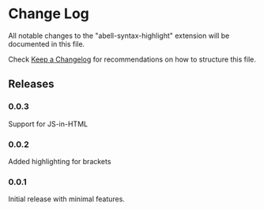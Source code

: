 # Change Log

All notable changes to the "abell-syntax-highlight" extension will be documented in this file.

Check [Keep a Changelog](http://keepachangelog.com/) for recommendations on how to structure this file.

## Releases

### 0.0.3

Support for JS-in-HTML

### 0.0.2

Added highlighting for brackets

### 0.0.1

Initial release with minimal features.

